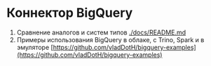 # Коннектор BigQuery

1. Сравнение аналогов и систем типов [./docs/README.md](./docs/README.md)
2. Примеры использования BigQuery в облаке, с Trino, Spark и в эмуляторе 
[https://github.com/vladDotH/bigquery-examples](https://github.com/vladDotH/bigquery-examples)